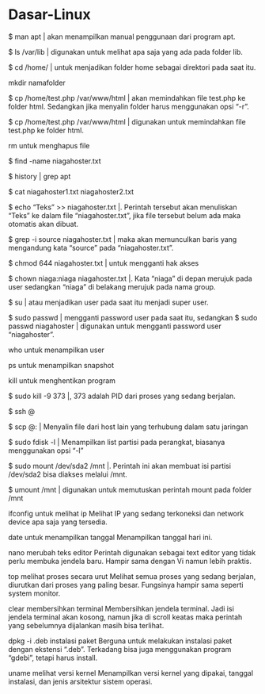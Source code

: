 # Dasar-Linux
$ man apt | akan menampilkan manual penggunaan dari program apt.

$ ls /var/lib | digunakan untuk melihat apa saja yang ada pada folder lib.

$ cd /home/ | untuk menjadikan folder home sebagai direktori pada saat itu.

mkdir namafolder

$ cp /home/test.php /var/www/html | akan memindahkan file test.php ke folder html. Sedangkan jika menyalin folder harus menggunakan opsi “-r”.

$ cp /home/test.php /var/www/html | digunakan untuk memindahkan file test.php ke folder html.

rm <file> untuk menghapus file
  
$ find -name niagahoster.txt

$ history | grep apt

$ cat niagahoster1.txt niagahoster2.txt

$ echo “Teks” >> niagahoster.txt |. Perintah tersebut akan menuliskan “Teks” ke dalam file “niagahoster.txt”, jika file tersebut belum ada maka otomatis akan dibuat.

$ grep -i source niagahoster.txt | maka akan memunculkan baris yang mengandung kata “source” pada “niagahoster.txt”.

$ chmod 644 niagahoster.txt | untuk mengganti hak akses

$ chown niaga:niaga niagahoster.txt |. Kata “niaga” di depan merujuk pada user sedangkan “niaga” di belakang merujuk pada nama group.

$ su <nama user> | atau menjadikan user pada saat itu menjadi super user.
  
$ sudo passwd | mengganti password user pada saat itu, sedangkan
$ sudo passwd niagahoster | digunakan untuk mengganti password user “niagahoster”.

who untuk menampilkan user

ps untuk menampilkan snapshot

kill untuk menghentikan program

$ sudo kill -9 373 |, 373 adalah PID dari proses yang sedang berjalan.

$ ssh <namauser>@<ip>
  
$ scp <file> <user>@<ip>:<folder tujuan> | Menyalin file dari host lain yang terhubung dalam satu jaringan
  
$ sudo fdisk -l | Menampilkan list partisi pada perangkat, biasanya menggunakan opsi “-l”

$ sudo mount /dev/sda2 /mnt |. Perintah ini akan membuat isi partisi /dev/sda2 bisa diakses melalui /mnt.

$ umount /mnt | digunakan untuk memutuskan perintah mount pada folder /mnt

ifconfig untuk melihat ip
Melihat IP yang sedang terkoneksi dan network device apa saja yang tersedia.

date untuk menampilkan tanggal
Menampilkan tanggal hari ini.

nano merubah teks editor
Perintah digunakan sebagai text editor yang tidak perlu membuka jendela baru. Hampir sama dengan Vi namun lebih praktis.

top melihat proses secara urut
Melihat semua proses yang sedang berjalan, diurutkan dari proses yang paling besar. Fungsinya hampir sama seperti system monitor.

clear membersihkan terminal
Membersihkan jendela terminal. Jadi isi jendela terminal akan kosong, namun jika di scroll keatas maka perintah yang sebelumnya dijalankan masih bisa terlihat.

dpkg -i <namapackage>.deb instalasi paket
Berguna untuk melakukan instalasi paket dengan ekstensi “.deb”. Terkadang bisa juga menggunakan program “gdebi”, tetapi harus install.

uname melihat versi kernel
Menampilkan versi kernel yang dipakai, tanggal instalasi, dan jenis arsitektur sistem operasi.
